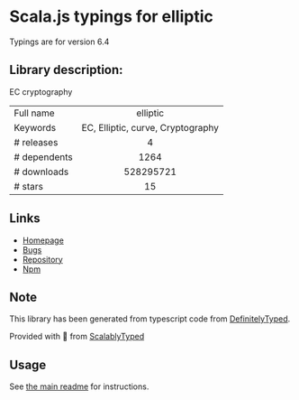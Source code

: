
# Scala.js typings for elliptic

Typings are for version 6.4

## Library description:
EC cryptography

|                    |                 |
| ------------------ | :-------------: |
| Full name          | elliptic |
| Keywords           | EC, Elliptic, curve, Cryptography |
| # releases         | 4 |
| # dependents       | 1264 |
| # downloads        | 528295721 |
| # stars            | 15 |

## Links
- [Homepage](https://github.com/indutny/elliptic)
- [Bugs](https://github.com/indutny/elliptic/issues)
- [Repository](https://github.com/indutny/elliptic)
- [Npm](https://www.npmjs.com/package/elliptic)
    


## Note
This library has been generated from typescript code from [DefinitelyTyped](https://definitelytyped.org).

Provided with :purple_heart: from [ScalablyTyped](https://github.com/oyvindberg/ScalablyTyped)

## Usage
See [the main readme](../../readme.md) for instructions.


